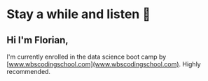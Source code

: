 # Stay a while and listen 👋

## Hi I'm Florian,
I'm currently enrolled in the data science boot camp by [www.wbscodingschool.com](www.wbscodingschool.com). Highly recommended.

<!--
**YamuYoga/YamuYoga** is a ✨ _special_ ✨ repository because its `README.md` (this file) appears on your GitHub profile.

Here are some ideas to get you started:

- 🔭 I’m currently working on ...
- 🌱 I’m currently learning ...
- 👯 I’m looking to collaborate on ...
- 🤔 I’m looking for help with ...
- 💬 Ask me about ...
- 📫 How to reach me: ...
- 😄 Pronouns: ...
- ⚡ Fun fact: ...
-->
